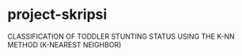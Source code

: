 # project-skripsi
CLASSIFICATION OF TODDLER STUNTING STATUS USING THE K-NN METHOD  (K-NEAREST NEIGHBOR)
